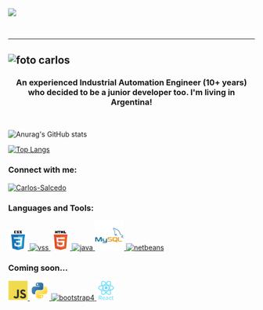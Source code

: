 <h1 align="center">
  <img align="left" src="https://readme-typing-svg.herokuapp.com?size=28&center=true&vCenter=true&lines=Hello!+I'm+Carlos+Jesús!+"/>
  <br/>
  <hr>
</h1>
<h2 align="left">
<img src="https://media-exp1.licdn.com/dms/image/C4E03AQHgUrALpHBN5w/profile-displayphoto-shrink_800_800/0/1597757781096?e=1667433600&v=beta&t=PE00Zabc5xKZZVHU7XXojpcegCiY2pwdRM2TBjxGUDQ" alt="foto carlos" width="120" height="120">
</h2>
<h3 align="center"> An experienced Industrial Automation Engineer (10+ years) who decided to be a junior developer too. I'm living in Argentina!</h3>
<br/>

![Anurag's GitHub stats](https://github-readme-stats.vercel.app/api?username=carjes80&show_icons=true)

[![Top Langs](https://github-readme-stats.vercel.app/api/top-langs/?username=carjes80&count_private=true&show_icons=true&layout=compact&langs_count=6&exclude_repo=JAGUARETE_KAA)](https://github.com/anuraghazra/github-readme-stats)


<h3 align="left">Connect with me:</h3>
<p align="left">
<a href="https://linkedin.com/in/salcedocarlos" target="blank"><img align="center" src="https://user-images.githubusercontent.com/83146564/134292366-61b21a2b-d31c-4b98-921c-1b12c6a09aa8.png" alt="Carlos-Salcedo" height="40" width="40" /></a>
</p>




<h3 align="left">Languages and Tools:</h3>
<p align="left">
<a href="https://www.w3schools.com/css/" target="_blank"> <img src="https://raw.githubusercontent.com/devicons/devicon/master/icons/css3/css3-original-wordmark.svg" alt="css3" width="40" height="40"/> </a> 
<a href="https://visualstudio.microsoft.com/es/" target="_blank"> <img src="https://static.wikia.nocookie.net/logopedia/images/2/25/Visual_Studio_Code_0.10.1_icon.svg/revision/latest?cb=20210722231921&path-prefix=es" alt="vss" width="40" height="40"/> </a> 
<a href="https://www.w3.org/html/" target="_blank"> <img src="https://raw.githubusercontent.com/devicons/devicon/master/icons/html5/html5-original-wordmark.svg" alt="html5" width="40" height="40"/> </a> 
<a href="https://www.java.com/es/" target="_blank"> <img src="https://cdn.icon-icons.com/icons2/2415/PNG/512/java_original_logo_icon_146458.png" alt="java" width="50" height="50"/> </a>  
<a href="https://www.mysql.com/" target="_blank"> <img src="https://raw.githubusercontent.com/devicons/devicon/master/icons/mysql/mysql-original-wordmark.svg" alt="mysql" width="60" height="60"/> </a> 
 <a href="https://netbeans.apache.org/" target="_blank"> <img src="https://upload.wikimedia.org/wikipedia/commons/thumb/9/98/Apache_NetBeans_Logo.svg/1776px-Apache_NetBeans_Logo.svg.png" alt="netbeans" width="40" height="40"/> </a> 
 </p>
 

<h3 align="left">Coming soon...</h3>
<p align="left">
<a href="https://developer.mozilla.org/en-US/docs/Web/JavaScript" target="_blank"> <img src="https://raw.githubusercontent.com/devicons/devicon/master/icons/javascript/javascript-original.svg" alt="javascript" width="40" height="40"/> </a>
<a href="https://www.python.org" target="_blank"> <img src="https://raw.githubusercontent.com/devicons/devicon/master/icons/python/python-original.svg" alt="python" width="40" height="40"/> </a>  
<a href="https://www.w3schools.com/bootstrap4/" target="_blank"> <img src="https://cdn.worldvectorlogo.com/logos/bootstrap-4.svg" alt="bootstrap4" width="40" height="40"/> </a>
 <a href="https://reactjs.org/" target="_blank"> <img src="https://raw.githubusercontent.com/devicons/devicon/master/icons/react/react-original-wordmark.svg" alt="react" width="40" height="40"/> </a> 
 </p>
 





<!--
**carjes80** is a âœ¨ _special_ âœ¨ repository because its `README.md` (this file) appears on your GitHub profile.

Here are some ideas to get you started:

- ðŸ”­ Iâ€™m currently working on ...
- ðŸŒ± Iâ€™m currently learning ...
- ðŸ‘¯ Iâ€™m looking to collaborate on ...
- ðŸ¤” Iâ€™m looking for help with ...
- ðŸ’¬ Ask me about ...
- ðŸ“« How to reach me: ...
- ðŸ˜„ Pronouns: ...
- âš¡ Fun fact: ...
-->
